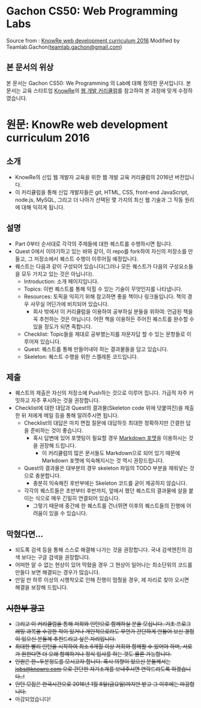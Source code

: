 # Gachon CS50: Web Programming Labs 
Source from : [KnowRe web development curriculum 2016](https://github.com/KnowRe/WebDevCurriculum)
Modified by Teamlab.Gachon(teamlab.gachon@gmail.com) 

## 본 문서의 위상
본 문서는 Gachon CS50: We Programming 의 Lab에 대해 정의한 문서입니다. 본 문서는 교육 스타트업 [KnowRe](http://knowre.com/)의 [웹 개발 커리큘럼](https://github.com/KnowRe/WebDevCurriculum)를 참고하여 본 과정에 맞게 수정하였습니다.

# 원문: KnowRe web development curriculum 2016

## 소개
* KnowRe의 신입 웹 개발자 교육을 위한 웹 개발 교육 커리큘럼의 2016년 버전입니다.
* 이 커리큘럼을 통해 신입 개발자들은 git, HTML, CSS, front-end JavaScript, node.js, MySQL, 그리고 더 나아가 선택된 몇 가지의 최신 웹 기술과 그 작동 원리에 대해 익히게 됩니다.

## 설명
* Part 0부터 순서대로 각각의 주제들에 대한 퀘스트를 수행하시면 됩니다.
* Quest 0에서 이야기하고 있는 바와 같이, 이 repo를 fork하여 자신의 저장소를 만들고, 그 저장소에서 퀘스트 수행이 이루어질 예정입니다.
* 퀘스트는 다음과 같이 구성되어 있습니다(그러나 모든 퀘스트가 다음의 구성요소들을 모두 가지고 있는 것은 아닙니다).
  * Introduction: 소개 페이지입니다.
  * Topics: 이번 퀘스트를 통해 익힐 수 있는 기술이 무엇인지를 나타냅니다.
  * Resources: 토픽을 익히기 위해 참고하면 좋을 책이나 링크들입니다. 책의 경우 사무실 어딘가에 비치되어 있습니다.
    * 회사 밖에서 이 커리큘럼을 이용하여 공부하실 분들을 위하여: 언급된 책을 꼭 추천하는 것은 아닙니다. 어떤 책을 이용하든 주어진 퀘스트를 완수할 수 있을 정도가 되면 족합니다.
  * Checklist: Topic들을 제대로 공부했는지를 자문자답 할 수 있는 문항들로 이루어져 있습니다.
  * Quest: 퀘스트를 통해 만들어내야 하는 결과물들을 담고 있습니다.
  * Skeleton: 퀘스트 수행을 위한 스켈레톤 코드입니다.

## 제출
* 퀘스트의 제출은 자신의 저장소에 Push하는 것으로 이루어 집니다. 가급적 자주 커밋하고 자주 푸시하는 것을 권장합니다.
* Checklist에 대한 대답과 Quest의 결과물(Skeleton code 위에 덧붙여진)을 제출한 뒤 저에게 메일 등을 통해 알려주시면 됩니다.
  * Checklist의 대답은 마치 면접 질문에 대답하듯 최대한 정확하지만 간결한 답을 준비하는 것이 좋습니다.
    * 혹시 답변에 있어 포맷팅이 필요할 경우 [Markdown 포맷](https://guides.github.com/features/mastering-markdown/)을 이용하시는 것을 권장해 드립니다.
      * 이 커리큘럼의 많은 문서들도 Markdown으로 되어 있기 때문에 Markdown 포맷에 익숙해지시는 것 역시 권장드립니다.
  * Quest의 결과물은 대부분의 경우 skeleton 파일의 TODO 부분을 채워넣는 것으로 충분합니다.
    * 충분히 익숙해진 후반부에는 Skeleton 코드를 굳이 제공하지 않습니다.
  * 각각의 퀘스트들은 초반부터 후반까지, 앞에서 했던 퀘스트의 결과물에 살을 붙이는 식으로 매우 긴밀히 연결되어 있습니다.
    * 그렇기 때문에 중간에 한 퀘스트를 건너뛰면 이후의 퀘스트들의 진행에 어려움이 있을 수 있습니다.

## 막혔다면...
* 되도록 검색 등을 통해 스스로 해결해 나가는 것을 권장합니다. 국내 검색엔진의 검색 보다는 구글 검색을 권장합니다.
* 어떠한 알 수 없는 현상이 있어 막혔을 경우 그 현상이 일어나는 최소단위의 코드를 만들다 보면 해결되는 경우가 많습니다.
* 만일 만 하루 이상의 시행착오로 인해 진행이 멈췄을 경우, 제 자리로 찾아 오시면 해결을 보장해 드립니다.

## ~~시한부 광고~~
* ~~그리고 이 커리큘럼을 통해 저희와 인턴으로 함께하실 분을 모십니다. 기초 프로그래밍 과목을 수강한 적이 있거나 개인적으로라도 무언가 간단하게 만들어 보신 경험이 있으신 분들께 추천드리고 싶은 자리입니다.~~
* ~~최대한 빨리 인턴을 시작하여 최소 6개월 이상 저희와 함께할 수 있어야 하며, 서로가 원한다면 더 오래 함께하거나 정식 입사를 하는 것도 물론 가능합니다.~~
* ~~인원은 한~두분정도를 모시고자 합니다. 혹시 의향이 있으신 분들께서는 jobs@knowre.com 으로 간단한 자기소개를 보내주시면 연락드리도록 하겠습니다..!~~
* ~~인턴 모집은 한국시간으로 2016년 1월 8일(금요일)까지만 받고 그 이후에는 마감합니다.~~
* 마감되었습니다!
